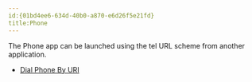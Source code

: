 ```yaml
---
id:{01bd4ee6-634d-40b0-a870-e6d26f5e21fd}  
title:Phone  
---
```


The Phone app can be launched using the tel URL scheme from another application.


-   [Dial Phone By URI](/recipes/ios/shared_resources/Phone/dial-phone-uri)